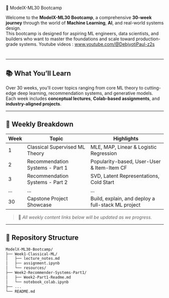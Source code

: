  🚀 ModelX-ML30 Bootcamp

Welcome to the **ModelX-ML30 Bootcamp**, a comprehensive **30-week journey** through the world of **Machine Learning**, **AI**, and real-world systems design.  
This bootcamp is designed for aspiring ML engineers, data scientists, and builders who want to master the foundations and scale toward production-grade systems.
Youtube videos : www.youtube.com/@DebjyotiPaul-z2s


#
---

## 📚 What You’ll Learn

Over 30 weeks, you'll cover topics ranging from core ML theory to cutting-edge deep learning, recommendation systems, and generative models.  
Each week includes **conceptual lectures**, **Colab-based assignments**, and **industry-aligned projects**.

---

## 🧠 Weekly Breakdown

| Week | Topic | Highlights |
|------|-------|------------|
| 1    | Classical Supervised ML Theory | MLE, MAP, Linear & Logistic Regression |
| 2    | Recommendation Systems - Part 1 | Popularity-based, User-User & Item-Item CF |
| 3    | Recommendation Systems - Part 2 | SVD, Latent Representations, Cold Start |
| ...  | ... | ... |
| 30   | Capstone Project Showcase | Build, explain, and deploy a full-stack ML project |

> 🔗 *All weekly content links below will be updated as we progress.*

---

## 📁 Repository Structure

```bash
ModelX-ML30-Bootcamp/
├── Week1-Classical-ML/
│   ├── lecture_notes.md
│   ├── assignment.ipynb
│   └── resources/
├── Week2-Recommender-Systems-Part1/
│   ├── Week2-Part1-Readme.md
│   └── notebook_colab.ipynb
├── ...
└── README.md
